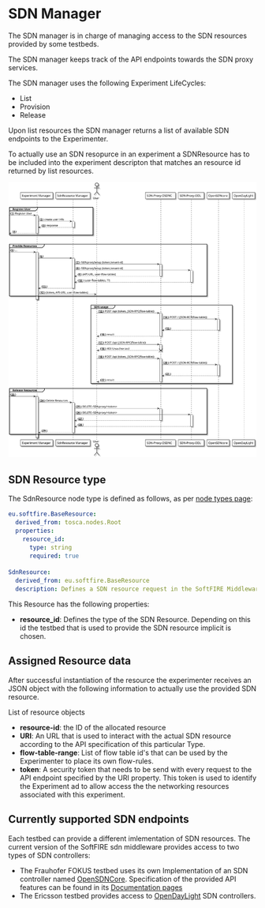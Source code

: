 # SDN Manager

The SDN manager is in charge of managing access to the SDN resources provided by some testbeds.

The SDN manager keeps track of the API endpoints towards the SDN proxy services.

The SDN manager uses the following Experiment LifeCycles:

 * List
 * Provision
 * Release

Upon list resources the SDN manager returns a list of available SDN endpoints to the Experimenter.

To actually use an SDN resopurce in an experiment a SDNResource has to be included into the experiment descripton that matches an resource id returned by list resources.

![svg](img/sdn-man-seq-dia.svg)

## SDN Resource type

The SdnResource node type is defined as follows, as per [node types page][node_types]:

```yaml
eu.softfire.BaseResource:
  derived_from: tosca.nodes.Root
  properties:
    resource_id:
      type: string
      required: true

SdnResource:
  derived_from: eu.softfire.BaseResource
  description: Defines a SDN resource request in the SoftFIRE Middleware

```

This Resource has the following properties:

* **resource_id**: Defines the type of the SDN Resource. Depending on this id the testbed that is used to provide the SDN resource implicit is chosen.

## Assigned Resource data

After successful instantiation of the resource the experimenter receives an JSON object with the following information to actually use the provided SDN resource.

List of resource objects

 * **resource-id**: the ID of the allocated resource
 * **URI**: An URL that is used to interact with the actual SDN resource according to the API specification of this particular Type.
 * **flow-table-range**: List of flow table id's that can be used by the Experimenter to place its own flow-rules.
 * **token**: A security token that needs to be send with every request to the API endpoint specified by the URI property. This token is used to identify the Experiment ad to allow access the the networking resources associated with this experiment.

## Currently supported SDN endpoints

Each testbed can provide a different imlementation of SDN resources. The current version of the SoftFIRE sdn middleware provides access to two types of SDN controllers:

* The Frauhofer FOKUS testbed uses its own Implementation of an SDN controller named [OpenSDNCore][opensdncore-www].
  Specification of the provided API features can be found in its [Documentation pages][opensdncore]
* The Ericsson testbed provides access to [OpenDayLight][odl-www] SDN controllers.

<!--
References
-->

[opensdncore-www]:http://www.opensdncore.org/
[odl-www]:https://www.opendaylight.org/
[opensdncore]:opensdncore.md
[openvpnconfig]:openvpnconfig.md
[node_types]:etc/softfire_node_types.yaml


<!---
 Script for open external links in a new tab
-->
<script src="http://ajax.googleapis.com/ajax/libs/jquery/1.7.1/jquery.js"></script>
<script type="text/javascript" charset="utf-8">
      // Creating custom :external selector
      $.expr[':'].external = function(obj){
          return !obj.href.match(/^mailto\:/)
                  && (obj.hostname != location.hostname);
      };
      $(function(){
        $('a:external').addClass('external');
        $(".external").attr('target','_blank');
      })
</script>
